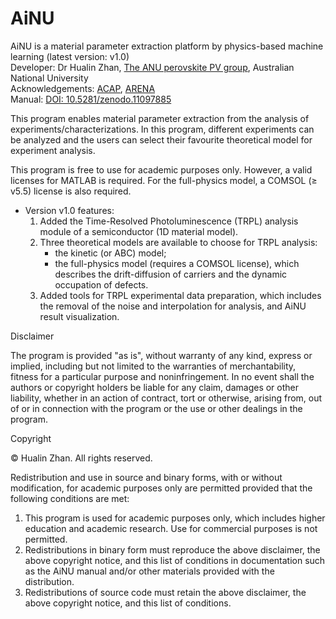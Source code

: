 # AiNU 
AiNU is a material parameter extraction platform by physics-based machine learning (latest version: v1.0) <br>
Developer: Dr Hualin Zhan, [The ANU perovskite PV group](https://www.perovskitegroup.com.au/), Australian National University <br> 
Acknowledgements: [ACAP](https://www.acap.org.au/), [ARENA](https://arena.gov.au/) <br>
Manual: [DOI: 10.5281/zenodo.11097885](https://doi.org/10.5281/zenodo.11097885)

This program enables material parameter extraction from the analysis of experiments/characterizations. In this program, different experiments can be analyzed and the users can select their favourite theoretical model for experiment analysis. 

This program is free to use for academic purposes only. However, a valid licenses for MATLAB is required. For the full-physics model, a COMSOL (≥ v5.5) license is also required.

* Version v1.0 features:
  1. Added the Time-Resolved Photoluminescence (TRPL) analysis module of a semiconductor (1D material model). <br>
  2. Three theoretical models are available to choose for TRPL analysis:
     * the kinetic (or ABC) model;
     * the full-physics model (requires a COMSOL license), which describes the drift-diffusion of carriers and the dynamic occupation of defects. <br>
  4. Added tools for TRPL experimental data preparation, which includes the removal of the noise and interpolation for analysis, and AiNU result visualization.

Disclaimer

The program is provided "as is", without warranty of any kind, express or implied, including but not limited to the warranties of merchantability, fitness for a particular purpose and noninfringement. In no event shall the authors or copyright holders be liable for any claim, damages or other liability, whether in an action of contract, tort or otherwise, arising from, out of or in connection with the program or the use or other dealings in the program.
	
Copyright
	
© Hualin Zhan. All rights reserved.
	
Redistribution and use in source and binary forms, with or without modification, for academic purposes only are permitted provided that the following conditions are met:
  1. This program is used for academic purposes only, which includes higher education and academic research. Use for commercial purposes is not permitted.  <br>
  2. Redistributions in binary form must reproduce the above disclaimer, the above copyright notice, and this list of conditions in documentation such as the AiNU manual and/or other materials provided with the distribution. <br>
  3. Redistributions of source code must retain the above disclaimer, the above copyright notice, and this list of conditions.
